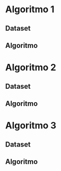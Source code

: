# Algoritmo 1

## Dataset

## Algoritmo

# Algoritmo 2

## Dataset

## Algoritmo

# Algoritmo 3

## Dataset

## Algoritmo

